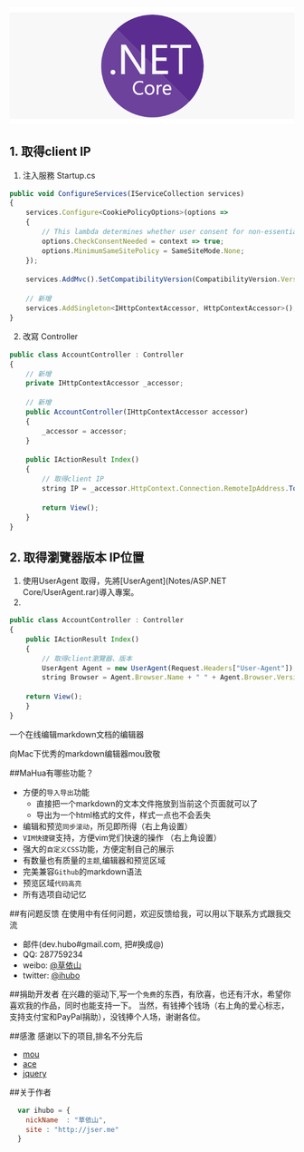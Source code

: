

![](https://github.com/wdwd2233/Notes/blob/master/ASP.NET%20Core/img/netcorelogo.png?raw=true)


## 1. 取得client IP

 1. 注入服務 Startup.cs

```javascript
public void ConfigureServices(IServiceCollection services)
{
    services.Configure<CookiePolicyOptions>(options =>
    {
        // This lambda determines whether user consent for non-essential cookies is needed for a given request.
        options.CheckConsentNeeded = context => true;
        options.MinimumSameSitePolicy = SameSiteMode.None;
    });

    services.AddMvc().SetCompatibilityVersion(CompatibilityVersion.Version_2_2);

    // 新增
    services.AddSingleton<IHttpContextAccessor, HttpContextAccessor>();
}
```

 2. 改寫 Controller

```javascript
public class AccountController : Controller
{
	// 新增
	private IHttpContextAccessor _accessor;

	// 新增
	public AccountController(IHttpContextAccessor accessor)
	{
		_accessor = accessor;
	}

	public IActionResult Index()
	{
		// 取得client IP
		string IP = _accessor.HttpContext.Connection.RemoteIpAddress.ToString();
		
		return View();
	}
}
```

## 2. 取得瀏覽器版本 IP位置
    
 1.  使用UserAgent 取得，先將[UserAgent](Notes/ASP.NET Core/UserAgent.rar)導入專案。
 2.  
```javascript
public class AccountController : Controller
{
	public IActionResult Index()
	{
		// 取得client瀏覽器、版本
		UserAgent Agent = new UserAgent(Request.Headers["User-Agent"]);
		string Browser = Agent.Browser.Name + " " + Agent.Browser.Version;
	
	return View();
	}
}
```
	
一个在线编辑markdown文档的编辑器

向Mac下优秀的markdown编辑器mou致敬

##MaHua有哪些功能？

* 方便的`导入导出`功能
    *  直接把一个markdown的文本文件拖放到当前这个页面就可以了
    *  导出为一个html格式的文件，样式一点也不会丢失
* 编辑和预览`同步滚动`，所见即所得（右上角设置）
* `VIM快捷键`支持，方便vim党们快速的操作 （右上角设置）
* 强大的`自定义CSS`功能，方便定制自己的展示
* 有数量也有质量的`主题`,编辑器和预览区域
* 完美兼容`Github`的markdown语法
* 预览区域`代码高亮`
* 所有选项自动记忆

##有问题反馈
在使用中有任何问题，欢迎反馈给我，可以用以下联系方式跟我交流

* 邮件(dev.hubo#gmail.com, 把#换成@)
* QQ: 287759234
* weibo: [@草依山](http://weibo.com/ihubo)
* twitter: [@ihubo](http://twitter.com/ihubo)

##捐助开发者
在兴趣的驱动下,写一个`免费`的东西，有欣喜，也还有汗水，希望你喜欢我的作品，同时也能支持一下。
当然，有钱捧个钱场（右上角的爱心标志，支持支付宝和PayPal捐助），没钱捧个人场，谢谢各位。

##感激
感谢以下的项目,排名不分先后

* [mou](http://mouapp.com/) 
* [ace](http://ace.ajax.org/)
* [jquery](http://jquery.com)

##关于作者

```javascript
  var ihubo = {
    nickName  : "草依山",
    site : "http://jser.me"
  }
```